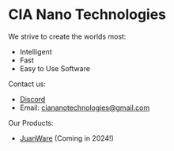 # CIA Nano Technologies
We strive to create the worlds most:
- Intelligent
- Fast
- Easy to Use Software

Contact us:
- [Discord](https://discord.gg/kMSyYjsxkJ)
- Email: ciananotechnologies@gmail.com

Our Products:
- [JuanWare](https://github.com/CIA-Nano-Technologies/JuanWare) (Coming in 2024!)
